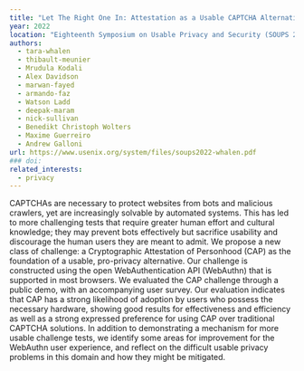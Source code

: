 ```yaml
---
title: "Let The Right One In: Attestation as a Usable CAPTCHA Alternative"
year: 2022
location: "Eighteenth Symposium on Usable Privacy and Security (SOUPS 2022), Boston, MA. 2022."
authors:
  - tara-whalen
  - thibault-meunier
  - Mrudula Kodali
  - Alex Davidson
  - marwan-fayed
  - armando-faz
  - Watson Ladd
  - deepak-maram
  - nick-sullivan
  - Benedikt Christoph Wolters
  - Maxime Guerreiro
  - Andrew Galloni
url: https://www.usenix.org/system/files/soups2022-whalen.pdf
### doi: 
related_interests:
  - privacy
---
```


CAPTCHAs are necessary to protect websites from bots and malicious crawlers, yet are increasingly solvable by automated systems. This has led to more challenging tests that require greater human effort and cultural knowledge; they may prevent bots effectively but sacrifice usability and discourage the human users they are meant to admit. We propose a new class of challenge: a Cryptographic Attestation of Personhood (CAP) as the foundation of a usable, pro-privacy alternative. Our challenge is constructed using the open WebAuthentication API (WebAuthn) that is supported in most browsers. We evaluated the CAP challenge through a public demo, with an accompanying user survey. Our evaluation indicates that CAP has a strong likelihood of adoption by users who possess the necessary hardware, showing good results for effectiveness and efficiency as well as a strong expressed preference for using CAP over traditional CAPTCHA solutions. In addition to demonstrating a mechanism for more usable challenge tests, we identify some areas for improvement for the WebAuthn user experience, and reflect on the difficult usable privacy problems in this domain and how they might be mitigated.